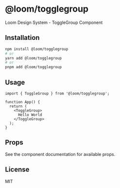 # @loom/togglegroup

Loom Design System - ToggleGroup Component

## Installation

```bash
npm install @loom/togglegroup
# or
yarn add @loom/togglegroup
# or
pnpm add @loom/togglegroup
```

## Usage

```tsx
import { ToggleGroup } from '@loom/togglegroup';

function App() {
  return (
    <ToggleGroup>
      Hello World
    </ToggleGroup>
  );
}
```

## Props

See the component documentation for available props.

## License

MIT
